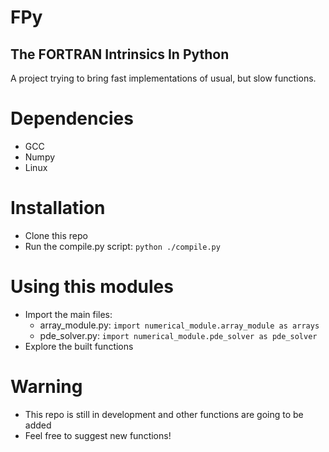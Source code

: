 # FPy
## The FORTRAN Intrinsics In Python

  A project trying to bring fast implementations of usual, but slow functions.

# Dependencies
- GCC
- Numpy
- Linux

# Installation
- Clone this repo
- Run the compile.py script: `python ./compile.py`

# Using this modules
- Import the main files:
  - array_module.py: `import numerical_module.array_module as arrays`
  - pde_solver.py: `import numerical_module.pde_solver as pde_solver`
- Explore the built functions

# Warning
- This repo is still in development and other functions are going to be added
- Feel free to suggest new functions!
